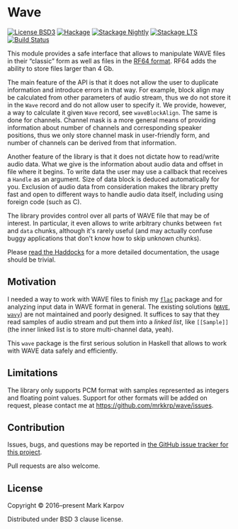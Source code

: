 # Wave

[![License BSD3](https://img.shields.io/badge/license-BSD3-brightgreen.svg)](http://opensource.org/licenses/BSD-3-Clause)
[![Hackage](https://img.shields.io/hackage/v/wave.svg?style=flat)](https://hackage.haskell.org/package/wave)
[![Stackage Nightly](http://stackage.org/package/wave/badge/nightly)](http://stackage.org/nightly/package/wave)
[![Stackage LTS](http://stackage.org/package/wave/badge/lts)](http://stackage.org/lts/package/wave)
[![Build Status](https://travis-ci.org/mrkkrp/wave.svg?branch=master)](https://travis-ci.org/mrkkrp/wave)

This module provides a safe interface that allows to manipulate WAVE files
in their “classic” form as well as files in the [RF64
format](https://tech.ebu.ch/docs/tech/tech3306-2009.pdf). RF64 adds the
ability to store files larger than 4 Gb.

The main feature of the API is that it does not allow the user to duplicate
information and introduce errors in that way. For example, block align may
be calculated from other parameters of audio stream, thus we do not store it
in the `Wave` record and do not allow user to specify it. We provide,
however, a way to calculate it given `Wave` record, see `waveBlockAlign`.
The same is done for channels. Channel mask is a more general means of
providing information about number of channels and corresponding speaker
positions, thus we only store channel mask in user-friendly form, and number
of channels can be derived from that information.

Another feature of the library is that it does not dictate how to read/write
audio data. What we give is the information about audio data and offset in
file where it begins. To write data the user may use a callback that
receives a `Handle` as an argument. Size of data block is deduced
automatically for you. Exclusion of audio data from consideration makes the
library pretty fast and open to different ways to handle audio data itself,
including using foreign code (such as C).

The library provides control over all parts of WAVE file that may be of
interest. In particular, it even allows to write arbitrary chunks between
`fmt` and `data` chunks, although it's rarely useful (and may actually
confuse buggy applications that don't know how to skip unknown chunks).

Please [read the Haddocks](https://hackage.haskell.org/package/wave) for a
more detailed documentation, the usage should be trivial.

## Motivation

I needed a way to work with WAVE files to finish my
[`flac`](https://github.com/mrkkrp/flac) package and for analyzing input
data in WAVE format in general. The existing solutions
([`WAVE`](https://hackage.haskell.org/package/WAVE),
[`wavy`](https://hackage.haskell.org/package/wavy)) are not maintained and
poorly designed. It suffices to say that they read samples of audio stream
and put them into a *linked list*, like `[[Sample]]` (the inner linked list
is to store multi-channel data, yeah).

This `wave` package is the first serious solution in Haskell that allows to
work with WAVE data safely and efficiently.

## Limitations

The library only supports PCM format with samples represented as integers
and floating point values. Support for other formats will be added on
request, please contact me at https://github.com/mrkkrp/wave/issues.

## Contribution

Issues, bugs, and questions may be reported in [the GitHub issue tracker for
this project](https://github.com/mrkkrp/wave/issues).

Pull requests are also welcome.

## License

Copyright © 2016–present Mark Karpov

Distributed under BSD 3 clause license.
